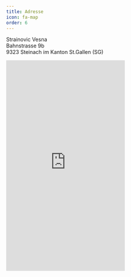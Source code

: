 ```yaml
---
title: Adresse
icon: fa-map
order: 6
---
```

Strainovic Vesna  
Bahnstrasse 9b  
9323 Steinach im Kanton St.Gallen (SG)  

<iframe src="https://www.google.com/maps/embed?pb=!1m18!1m12!1m3!1d2695.437177799323!2d9.441135151249098!3d47.500876679075446!2m3!1f0!2f0!3f0!3m2!1i1024!2i768!4f13.1!3m3!1m2!1s0x479b1cf2d3e32e4f%3A0x1c5e9c8157f48ace!2sBahnstrasse+9B%2C+9323+Steinach!5e0!3m2!1sde!2sch!4v1525759521630" width="320" height="568" frameborder="0" style="border:0" allowfullscreen></iframe>
